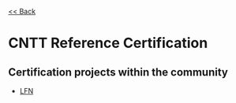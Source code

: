 [<< Back](../)

# CNTT Reference Certification

<a name="available-cr"></a>

## Certification projects within the community
* [LFN](lfn)